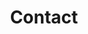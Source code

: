 ---
title: "Contact"
type: contact
path: "contact"
email: "Zachary-Rauch@uiowa.edu"
phone: "111-222-3333"
location: "Iowa City"
nameLabel: "Name"
namePlaceholder: "John Doe"
emailLabel: "Email"
emailPlaceholder: "johndoe@gmail.com"
messageLabel: "Message"
messagePlaceholder: "Hi Zach I was wondering... "
buttonLabel: "Send"
row11Image: "../images/about/about-1.jpg"
row12Image: "../images/about/about-1.jpg"
row21Image: "../images/about/about-1.jpg"
---